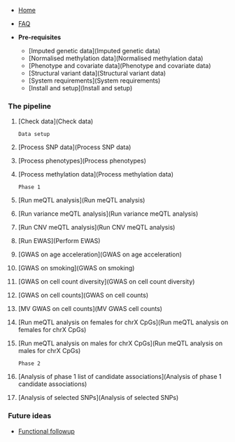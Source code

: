 - [Home](Home)
- [FAQ](FAQ)

- **Pre-requisites**
    - [Imputed genetic data](Imputed genetic data)
    - [Normalised methylation data](Normalised methylation data)
    - [Phenotype and covariate data](Phenotype and covariate data)
    - [Structural variant data](Structural variant data)
    - [System requirements](System requirements)
    - [Install and setup](Install and setup)

### The pipeline

1. [Check data](Check data)

    ```
    Data setup
    ```

2. [Process SNP data](Process SNP data)
3. [Process phenotypes](Process phenotypes)
4. [Process methylation data](Process methylation data)

    ```
    Phase 1
    ```

5. [Run meQTL analysis](Run meQTL analysis)
6. [Run variance meQTL analysis](Run variance meQTL analysis)
7. [Run CNV meQTL analysis](Run CNV meQTL analysis)
8. [Run EWAS](Perform EWAS)
9. [GWAS on age acceleration](GWAS on age acceleration)
10. [GWAS on smoking](GWAS on smoking)
11. [GWAS on cell count diversity](GWAS on cell count diversity)
12. [GWAS on cell counts](GWAS on cell counts)
13. [MV GWAS on cell counts](MV GWAS cell counts)
14. [Run meQTL analysis on females for chrX CpGs](Run meQTL analysis on females for chrX CpGs)
15. [Run meQTL analysis on males for chrX CpGs](Run meQTL analysis on males for chrX CpGs)

    ```
    Phase 2
    ```

16. [Analysis of phase 1 list of candidate associations](Analysis of phase 1 candidate associations)
17. [Analysis of selected SNPs](Analysis of selected SNPs)

### Future ideas
- [Functional followup](ideas)